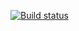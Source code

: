 [![Build status](https://ci.appveyor.com/api/projects/status/d1tey9jf069l2afe?svg=true)](https://ci.appveyor.com/project/sulfurmagic/aqa-ci-postman)
